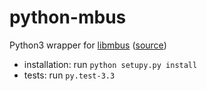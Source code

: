 python-mbus
===========

Python3 wrapper for [libmbus](http://www.rscada.se/libmbus) ([source](https://github.com/rscada/libmbus))

* installation: run ```python setupy.py install```
* tests: run ```py.test-3.3```